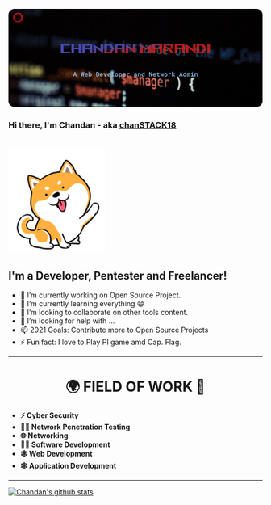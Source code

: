 ![Header image](https://raw.githubusercontent.com/chanSTACK18/chanSTACK18/main/cover/cover.png)

### Hi there, I'm Chandan - aka [chanSTACK18][website] 
#                                                        ![Dog gif](https://raw.githubusercontent.com/chanSTACK18/chanSTACK18/main/img/tenor.gif)

## I'm a Developer, Pentester and Freelancer!

- 🔭 I’m currently working on Open Source Project.
- 🌱 I’m currently learning everything 😄
- 👯 I’m looking to collaborate on other tools content.
- 🤔 I’m looking for help with ...
- 📫 2021 Goals: Contribute more to Open Source Projects
- ⚡ Fun fact: I love to Play PI game amd Cap. Flag.

<hr>

<h1 align="center">🌍 FIELD OF WORK 💼</h1>

* **⚡ Cyber Security**
* **👨‍🔬 Network Penetration Testing**
* **🌐 Networking**
* **👨‍💻 Software Development**
* **🕸️ Web Development**
* **🕸️ Application Development**

<hr>

[![Chandan's github stats](https://github-readme-states.vercel.app/api?username=chandanm-sys&theme=vue&show_icons=true)](https://github.com/chandanm-sys/github-readme-stats)

[website]: https://chanstack18.github.io/
[instagram]: https://www.instagram.com/mr.chandan_x/
[linkedin]: https://www.linkedin.com/in/chandan-marandi-d03m18y96/
<!--
### Hi there 👋

**chanSTACK18/chanSTACK18** is a ✨ _special_ ✨ repository because its `README.md` (this file) appears on your GitHub profile.

-->
